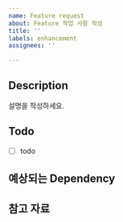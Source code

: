 ```yaml
---
name: Feature request
about: Feature 작업 사항 작성
title: ''
labels: enhancement
assignees: ''

---
```


## Description
설명을 작성하세요.

## Todo
-[ ] todo

## 예상되는 Dependency

## 참고 자료
